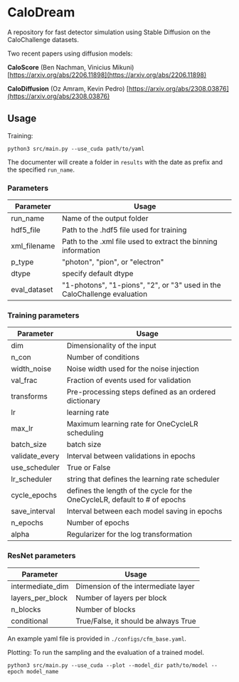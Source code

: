 # CaloDream

A repository for fast detector simulation using Stable Diffusion
on the CaloChallenge datasets.

Two recent papers using diffusion models:

**CaloScore** (Ben Nachman, Vinicius Mikuni)
[https://arxiv.org/abs/2206.11898](https://arxiv.org/abs/2206.11898)

**CaloDiffusion** (Oz Amram, Kevin Pedro)
[https://arxiv.org/abs/2308.03876](https://arxiv.org/abs/2308.03876)

## Usage

Training:
```
python3 src/main.py --use_cuda path/to/yaml
```

The documenter will create a folder in `results` with the date as
prefix and the specified `run_name`.

### Parameters

Parameter		| Usage
------------------------| ----------------------------------------
run\_name		| Name of the output folder
hdf5\_file		| Path to the .hdf5 file used for training
xml\_filename		| Path to the .xml file used to extract the binning information
p\_type 		| "photon", "pion", or "electron"
dtype			| specify default dtype
eval\_dataset		| "1-photons", "1-pions", "2", or "3" used in the CaloChallenge evaluation

### Training parameters

Parameter 		| Usage
------------------------| ----------------------------------------
dim			| Dimensionality of the input
n\_con			| Number of conditions
width\_noise		| Noise width used for the noise injection
val\_frac		| Fraction of events used for validation
transforms		| Pre-processing steps defined as an ordered dictionary
lr			| learning rate
max\_lr			| Maximum learning rate for OneCycleLR scheduling
batch\_size		| batch size
validate\_every		| Interval between validations in epochs
use\_scheduler 		| True or False
lr\_scheduler		| string that defines the learning rate scheduler
cycle\_epochs		| defines the length of the cycle for the OneCycleLR, default to # of epochs
save\_interval		| Interval between each model saving in epochs
n\_epochs		| Number of epochs
alpha			| Regularizer for the log transformation

### ResNet parameters

Parameter		| Usage
------------------------|----------------------------------------
intermediate\_dim	| Dimension of the intermediate layer
layers\_per\_block	| Number of layers per block
n\_blocks		| Number of blocks
conditional		| True/False, it should be always True

An example yaml file is provided in `./configs/cfm_base.yaml`.

Plotting:
To run the sampling and the evaluation of a trained model.
```
python3 src/main.py --use_cuda --plot --model_dir path/to/model --epoch model_name
```

